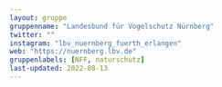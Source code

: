 ```yaml
---
layout: gruppe
gruppenname: "Landesbund für Vogelschutz Nürnberg"
twitter: ""
instagram: "lbv_nuernberg_fuerth_erlangen"
web: "https://nuernberg.lbv.de"
gruppenlabels: [NFF, naturschutz]
last-updated: 2022-08-13
---
```



